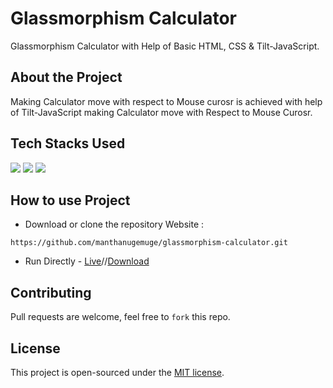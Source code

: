 # Glassmorphism Calculator
Glassmorphism Calculator with Help of Basic HTML, CSS & Tilt-JavaScript.

## About the Project

Making Calculator move with respect to Mouse curosr is achieved with help of Tilt-JavaScript making Calculator move with Respect to Mouse Curosr.

## Tech Stacks Used

<a target="_blank" href="https://www.w3schools.com/html/default.asp"><img src="https://img.shields.io/badge/html5%20-%23E34F26.svg?&style=for-the-badge&logo=html5&logoColor=white"></img></a>
<a target="_blank" href="https://www.w3schools.com/css/default.asp"><img src="https://img.shields.io/badge/css3%20-%231572B6.svg?&style=for-the-badge&logo=css3&logoColor=white"></img></a>
<a target="_blank" href="https://www.w3schools.com/js/default.asp"><img src="https://img.shields.io/badge/javascript%20-%23323330.svg?&style=for-the-badge&logo=javascript&logoColor=%23F7DF1E"></img></a>


## How to use Project

- Download or clone the repository Website : 

```
https://github.com/manthanugemuge/glassmorphism-calculator.git
```
- Run Directly - [Live](https://manthanugemuge.github.io/Glassmorphism-Calculator/)//[Download](https://github.com/ManthanUgemuge/Glassmorphism-Calculator/archive/refs/heads/main.zip)

## Contributing
Pull requests are welcome, feel free to ```fork``` this repo.

## License
This project is open-sourced under the [MIT license]().
